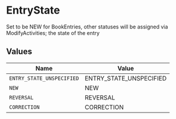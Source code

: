 # EntryState

Set to be NEW for BookEntries, other statuses will be assigned via ModifyActivities; the state of the entry


## Values

| Name                      | Value                     |
| ------------------------- | ------------------------- |
| `ENTRY_STATE_UNSPECIFIED` | ENTRY_STATE_UNSPECIFIED   |
| `NEW`                     | NEW                       |
| `REVERSAL`                | REVERSAL                  |
| `CORRECTION`              | CORRECTION                |